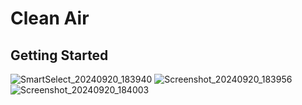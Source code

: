 # Clean Air


## Getting Started


![SmartSelect_20240920_183940](https://github.com/user-attachments/assets/cccf8637-47da-455e-b40a-4fa32a4e7a5a)
![Screenshot_20240920_183956](https://github.com/user-attachments/assets/f814138a-5231-474e-8889-24c7b92645c9)
![Screenshot_20240920_184003](https://github.com/user-attachments/assets/5b2249fe-db5b-47f0-9b1b-d6ca7711f0de)

